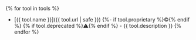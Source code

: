 {% for tool in tools %}
- [{{ tool.name }}]({{ tool.url | safe }})
  {%- if tool.proprietary %}:copyright:{% endif %} {% if tool.deprecated %}:warning:{% endif %} - {{ tool.description }}
{% endfor %}
